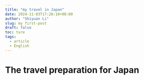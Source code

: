 ```yaml
---
title: "my travel in Japan"
date: 2024-11-03T17:28:10+08:00
author: "Shiyuan Li"
slug: my first-post
draft: false
toc: ture
tags:
  - article
  - English
---
```

# The travel preparation for Japan